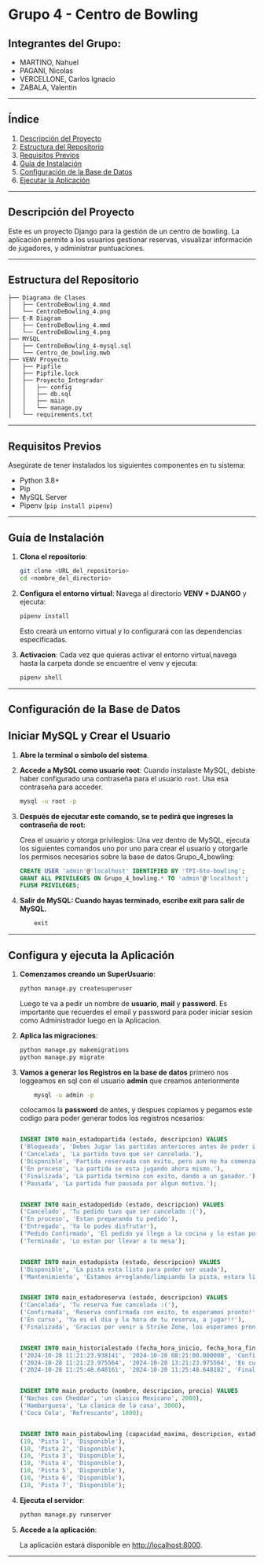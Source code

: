 
# Grupo 4 - Centro de Bowling

## Integrantes del Grupo:
- MARTINO, Nahuel
- PAGANI, Nicolas
- VERCELLONE, Carlos Ignacio
- ZABALA, Valentin

---

## Índice

1. [Descripción del Proyecto](#descripción-del-proyecto)
2. [Estructura del Repositorio](#estructura-del-repositorio)
3. [Requisitos Previos](#requisitos-previos)
4. [Guía de Instalación](#guía-de-instalación)
5. [Configuración de la Base de Datos](#configuración-de-la-base-de-datos)
6. [Ejecutar la Aplicación](#ejecutar-la-aplicación)

---

## Descripción del Proyecto

Este es un proyecto Django para la gestión de un centro de bowling. La aplicación permite a los usuarios gestionar reservas, visualizar información de jugadores, y administrar puntuaciones.

---

## Estructura del Repositorio

```plaintext
├── Diagrama de Clases
│   ├── CentroDeBowling_4.mmd
│   └── CentroDeBowling_4.png
├── E-R Diagram
│   ├── CentroDeBowling_4.mmd
│   └── CentroDeBowling_4.png
├── MYSQL
│   ├── CentroDeBowling_4-mysql.sql
│   └── Centro_de_bowling.mwb
├── VENV Proyecto
│   ├── Pipfile
│   ├── Pipfile.lock
│   ├── Proyecto_Integrador
│   │   ├── config
│   │   ├── db.sql
│   │   ├── main
│   │   └── manage.py
│   └── requirements.txt
```

---

## Requisitos Previos

Asegúrate de tener instalados los siguientes componentes en tu sistema:
- Python 3.8+
- Pip
- MySQL Server
- Pipenv (`pip install pipenv`)

---

## Guía de Instalación

1. **Clona el repositorio**:
   ```bash
   git clone <URL_del_repositorio>
   cd <nombre_del_directorio>
   ```

2. **Configura el entorno virtual**:
   Navega al directorio **VENV + DJANGO** y ejecuta:
   ```bash
   pipenv install
   ```
   Esto  creará un entorno virtual y lo configurará con las dependencias especificadas.

3. **Activacion**: Cada vez que quieras activar el entorno virtual,navega hasta la carpeta donde se encuentre el venv y  ejecuta:
   ```bash
   pipenv shell
   ```


---

## Configuración de la Base de Datos

## Iniciar MySQL y Crear el Usuario

1. **Abre la terminal o símbolo del sistema**.

2. **Accede a MySQL como usuario root**:
   Cuando instalaste MySQL, debiste haber configurado una contraseña para el usuario `root`. Usa esa contraseña para acceder.

   ```bash
   mysql -u root -p
    ```

3. **Después de ejecutar este comando, se te pedirá que ingreses la contraseña de root:**

    Crea el usuario y otorga privilegios: Una vez dentro de MySQL, ejecuta los siguientes comandos uno por uno para crear el usuario y otorgarle los permisos necesarios sobre la base de datos Grupo_4_bowling:

    ```sql
    CREATE USER 'admin'@'localhost' IDENTIFIED BY 'TPI-6to-bowling';
    GRANT ALL PRIVILEGES ON Grupo_4_bowling.* TO 'admin'@'localhost';
    FLUSH PRIVILEGES;
    ```

4. **Salir de MySQL: Cuando hayas terminado, escribe exit para salir de MySQL.**

    ```sql
        exit
    ```


---

## Configura y ejecuta la Aplicación

1. **Comenzamos creando un SuperUsuario**:

   ```bash
   python manage.py createsuperuser
   ```

   Luego te va a pedir un nombre de **usuario**, **mail** y **password**. Es importante que recuerdes el email y password  para poder iniciar sesion como Administrador luego en la Aplicacion.


1. **Aplica las migraciones**:

   ```bash
   python manage.py makemigrations
   python manage.py migrate
   ```

2. **Vamos a generar los Registros en la base de datos**
    primero nos loggeamos en sql con el usuario **admin** que creamos anteriormente

    ```bash
        mysql -u admin -p
    ```

    colocamos la **password** de antes, y despues copiamos y pegamos este codigo para poder generar todos los registros ncesarios:

    ```sql
    
    INSERT INTO main_estadopartida (estado, descripcion) VALUES
    ('Bloqueada', 'Debes Jugar las partidas anteriores antes de poder iniciar esta.'),
    ('Cancelada', 'La partida tuvo que ser cancelada.'),
    ('Disponible', 'Partida reservada con exito, pero aun no ha comenzado.'),
    ('En proceso', 'La partida se esta jugando ahora mismo.'),
    ('Finalizada', 'La partida termino con exito, dando a un ganador.'),
    ('Pausada', 'La partida fue pausada por algun motivo.');

    
    INSERT INTO main_estadopedido (estado, descripcion) VALUES
    ('Cancelado', 'Tu pedido tuvo que ser cancelado :('),
    ('En proceso', 'Estan preparando tu pedido'),
    ('Entregado', 'Ya lo podes disfrutar'),
    ('Pedido Confirmado', 'El pedido ya llego a la cocina y lo estan por preparar.'),
    ('Terminado', 'Lo estan por llevar a tu mesa');

    
    INSERT INTO main_estadopista (estado, descripcion) VALUES
    ('Disponible', 'La pista esta lista para poder ser usada'),
    ('Mantenimiento', 'Estamos arreglando/limpiando la pista, estara lista pronto!');

    
    INSERT INTO main_estadoreserva (estado, descripcion) VALUES
    ('Cancelada', 'Tu reserva fue cancelada :('),
    ('Confirmada', 'Reserva confirmada con exito, te esperamos pronto!'),
    ('En curso', 'Ya es el dia y la hora de tu reserva, a jugar!!'),
    ('Finalizada', 'Gracias por venir a Strike Zone, los esperamos pronto');

    
    INSERT INTO main_historialestado (fecha_hora_inicio, fecha_hora_fin, estado_id, id_reserva_id) VALUES
    ('2024-10-28 11:21:23.938141', '2024-10-28 08:21:00.000000', 'Confirmada', 134),
    ('2024-10-28 11:21:23.975564', '2024-10-28 13:21:23.975564', 'En curso', 134),
    ('2024-10-28 11:25:48.648161', '2024-10-28 11:25:48.648182', 'Finalizada', 134);

    
    INSERT INTO main_producto (nombre, descripcion, precio) VALUES
    ('Nachos con Cheddar', 'un clasico Mexicano', 2000),
    ('Hamburguesa', 'La clasica de la casa', 3000),
    ('Coca Cola', 'Refrescante', 1000);

    
    INSERT INTO main_pistabowling (capacidad_maxima, descripcion, estado_id) VALUES
    (10, 'Pista 1', 'Disponible'),
    (10, 'Pista 2', 'Disponible'),
    (10, 'Pista 3', 'Disponible'),
    (10, 'Pista 4', 'Disponible'),
    (10, 'Pista 5', 'Disponible'),
    (10, 'Pista 6', 'Disponible'),
    (10, 'Pista 7', 'Disponible');
    ```

2. **Ejecuta el servidor**:

   ```bash
   python manage.py runserver
   ```

3. **Accede a la aplicación**:

   La aplicación estará disponible en [http://localhost:8000](http://localhost:8000).
---




